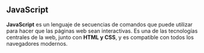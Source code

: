 ## JavaScript

**JavaScript** es un lenguaje de secuencias de comandos que puede utilizar para hacer que las páginas web sean interactivas. Es una de las tecnologías centrales de la web, junto con **HTML y CSS**, y es compatible con todos los navegadores modernos.